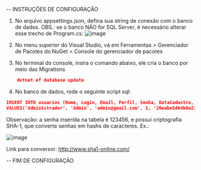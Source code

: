 -- INSTRUÇÕES DE CONFIGURAÇÃO
1. No arquivo appsettings.json, defina sua string de conexão com o banco de dados. OBS.: se o banco NÃO for SQL Server, é necessário alterar esse trecho de Program.cs:
![image](https://github.com/user-attachments/assets/08ea3708-b500-406f-87d5-6b98f0c91775)

2. No menu superior do Visual Studio, vá em Ferramentas > Gerenciador de Pacotes do NuGet > Console do gerenciador de pacotes
3. No terminal do console, insira o comando abaixo, ele cria o banco por meio das Migrations
```json
    dotnet ef database update
```
4. No banco de dados, rode o seguinte script sql:

```json
INSERT INTO usuarios (Nome, Login, Email, Perfil, Senha, DataCadastro, DataAtualizacao)
VALUES('Administrador', 'Admin', 'admin@gmail.com', 1, '20eabe5d64b0e216796e834f52d61fd0b70332fc', GETDATE(), GETDATE())
```
Observação: a senha inserida na tabela é 123456, e possui criptografia SHA-1, que converte senhas em hashs de caracteres. Ex.:

![image](https://github.com/user-attachments/assets/fe193243-121a-4d07-96fb-36c883bba622)

Link para conversor: http://www.sha1-online.com/

-- FIM DE CONFIGURAÇÃO

